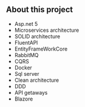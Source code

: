 ## About this project

- Asp.net 5
- Microservices architecture
- SOLID architecture
- FluentAPI
- EntityFrameWorkCore
- RabbitMQ
- CQRS
- Docker
- Sql server
- Clean architecture
- DDD
- API getaways
- Blazore
